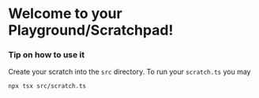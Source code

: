 # Welcome to your Playground/Scratchpad!



### Tip on how to use it
Create your scratch into the `src` directory. To run your `scratch.ts` you may 

```bash
npx tsx src/scratch.ts
```
